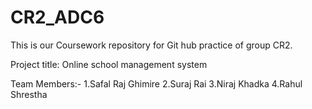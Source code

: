 # CR2_ADC6
This is our Coursework repository for Git hub practice of group CR2.

Project title: Online school management system

Team Members:-
1.Safal Raj Ghimire
2.Suraj Rai
3.Niraj Khadka
4.Rahul Shrestha
